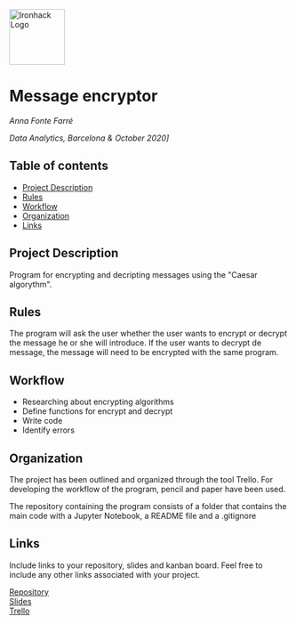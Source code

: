 <img src="https://bit.ly/2VnXWr2" alt="Ironhack Logo" width="100"/>

# Message encryptor
*Anna Fonte Farré*

*Data Analytics, Barcelona & October 2020]*

## Table of contents
- [Project Description](#project-description)
- [Rules](#rules)
- [Workflow](#workflow)
- [Organization](#organization)
- [Links](#links)

## Project Description
Program for encrypting and decripting messages using the "Caesar algorythm". 

## Rules
The program will ask the user whether the user wants to encrypt or decrypt the message he or she will introduce. If the user wants to decrypt de message, the message will need to be encrypted with the same program.

## Workflow
* Researching about encrypting algorithms
* Define functions for encrypt and decrypt
* Write code
* Identify errors

## Organization
The project has been outlined and organized through the tool Trello. For developing the workflow of the program, pencil and paper have been used. 

The repository containing the program consists of a folder that contains the main code with a Jupyter Notebook, a README file and a .gitignore

## Links
Include links to your repository, slides and kanban board. Feel free to include any other links associated with your project.

[Repository](https://github.com/)  
[Slides](https://slides.com/)  
[Trello](https://trello.com/b/KTobmMsK/encrypter)  
